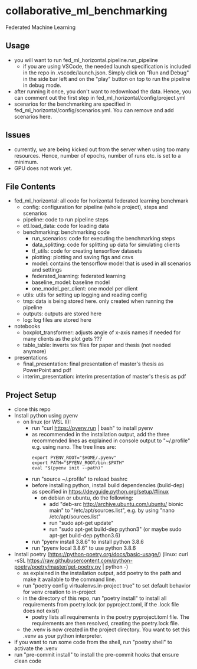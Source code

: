 # collaborative_ml_benchmarking
Federated Machine Learning

## Usage
- you will want to run fed_ml_horizontal.pipeline.run_pipeline
  - if you are using VSCode, the needed launch specification is included in the repo in .vscode/launch.json. Simply click on "Run and Debug" in the side bar left and on the "play" button on top to run the pipeline in debug mode.
- after running it once, you don't want to redownload the data. Hence, you can comment out the first step in fed_ml_horizontal/config/project.yml
- scenarios for the benchmarking are specified in fed_ml_horizontal/config/scenarios.yml. You can remove and add scenarios here.

## Issues
- currently, we are being kicked out from the server when using too many resources. Hence, number of epochs, number of runs etc. is set to a minimum.
- GPU does not work yet.

## File Contents
- fed_ml_horizontal: all code for horizontal federated learning benchmark
  - config: configuration for pipeline (whole project), steps and scenarios
  - pipeline: code to run pipeline steps
  - etl.load_data: code for loading data
  - benchmarking: benchmarking code
    - run_scenarios: code for executing the benchmarking steps
    - data_splitting: code for splitting up data for simulating clients
    - tf_utils: code for creating tensorflow datasets
    - plotting: plotting and saving figs and csvs
    - model: contains the tensorflow model that is used in all scenarios and settings
    - federated_learning: federated learning
    - baseline_model: baseline model
    - one_model_per_client: one model per client
  - utils: utils for setting up logging and reading config
  - tmp: data is being stored here. only created when running the pipeline
  - outputs: outputs are stored here
  - log: log files are stored here
- notebooks
  - boxplot_transformer: adjusts angle of x-axis names if needed for many clients as the plot gets ???
  - table_table: inverts tex files for paper and thesis (not needed anymore)
- presentations
  - final_presentation: final presentation of master's thesis as PowerPoint and pdf
  - interim_presentation: interim presentation of master's thesis as pdf


## Project Setup
- clone this repo
- Install python using pyenv
  - on linux (or WSL II):
    - run "curl https://pyenv.run | bash" to install pyenv
    - as recommended in the installation output, add the three recommended lines as explained in console output to "~/.profile" e.g. using nano. The tree lines are:
        ```
        export PYENV_ROOT="$HOME/.pyenv"
        export PATH="$PYENV_ROOT/bin:$PATH"
        eval "$(pyenv init --path)"
        ```
    - run "source ~/.profile" to reload bashrc
    - before installing python, install build dependencies (build-dep) as specified in <https://devguide.python.org/setup/#linux>
      - on debian or ubuntu, do the following:
        - add "deb-src http://archive.ubuntu.com/ubuntu/ bionic main" to "/etc/apt/sources.list", e.g. by using "nano /etc/apt/sources.list"
        - run "sudo apt-get update"
        - run "sudo apt-get build-dep python3" (or maybe sudo apt-get build-dep python3.6)
    - run "pyenv install 3.8.6" to install python 3.8.6
    - run "pyenv local 3.8.6" to use python 3.8.6
- Install poetry (<https://python-poetry.org/docs/basic-usage/>) (linux: curl -sSL https://raw.githubusercontent.com/python-poetry/poetry/master/get-poetry.py | python -)
  - as explained in the installation output, add poetry to the path and make it available to the command line.
  - run "poetry config virtualenvs.in-project true" to set default behavior for venv creation to in-project
  - in the directory of this repo, run "poetry install" to install all requirements from poetry.lock (or pyproject.toml, if the .lock file does not exist)
    - poetry lists all requirements in the poetry pyproject.toml file. The requirements are then resolved, creating the poetry.lock file.
  - the .venv is now created in the project directory. You want to set this .venv as your python interpreter.
- if you want to run some code from the shell, run "poetry shell" to activate the .venv
- run "pre-commit install" to install the pre-commit hooks that ensure clean code
